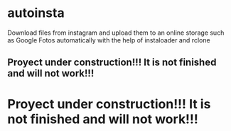 # autoinsta
Download files from instagram and upload them to an online storage such as Google Fotos automatically with the help of instaloader and rclone

## Proyect under construction!!! It is not finished and will not work!!!
# Proyect under construction!!! It is not finished and will not work!!!